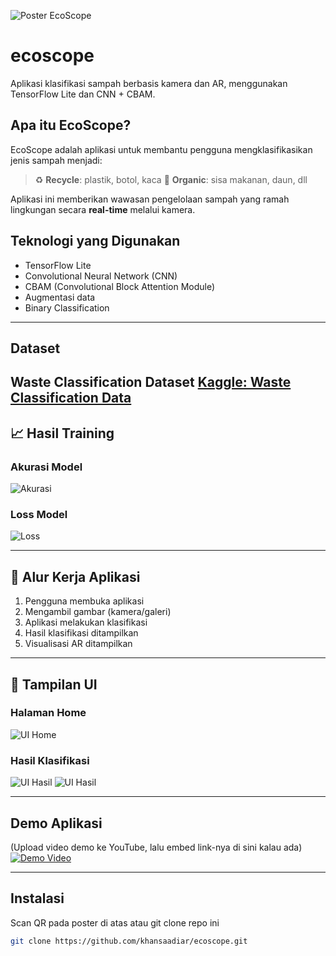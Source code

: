 ![Poster EcoScope](images/poster_ecoscope.png)
# ecoscope
Aplikasi klasifikasi sampah berbasis kamera dan AR, menggunakan TensorFlow Lite dan CNN + CBAM.

## Apa itu EcoScope?
EcoScope adalah aplikasi untuk membantu pengguna mengklasifikasikan jenis sampah menjadi:
> ♻️ **Recycle**: plastik, botol, kaca
> 🍃 **Organic**: sisa makanan, daun, dll

Aplikasi ini memberikan wawasan pengelolaan sampah yang ramah lingkungan secara **real-time** melalui kamera.

## Teknologi yang Digunakan

- TensorFlow Lite
- Convolutional Neural Network (CNN)
- CBAM (Convolutional Block Attention Module)
- Augmentasi data
- Binary Classification

---

## Dataset
**Waste Classification Dataset**
[Kaggle: Waste Classification Data](https://www.kaggle.com/datasets/techsash/waste-classification-data)
---
## 📈 Hasil Training

### Akurasi Model
![Akurasi](images/akurasimodel.png)

### Loss Model
![Loss](images/grafikloss.png)

---

## 🔁 Alur Kerja Aplikasi

1. Pengguna membuka aplikasi
2. Mengambil gambar (kamera/galeri)
3. Aplikasi melakukan klasifikasi
4. Hasil klasifikasi ditampilkan
5. Visualisasi AR ditampilkan

---

## 📱 Tampilan UI

### Halaman Home
![UI Home](images/ui.png)

### Hasil Klasifikasi
![UI Hasil](images/uiklasifikasi.png)
![UI Hasil](images/uiklasifikasi2.png)

---

## Demo Aplikasi

(Upload video demo ke YouTube, lalu embed link-nya di sini kalau ada)
[![Demo Video](images/thumbnail.png)](https://youtu.be/fIZHUiWRCRI)

---

## Instalasi
Scan QR pada poster di atas atau git clone repo ini
```bash
git clone https://github.com/khansaadiar/ecoscope.git
